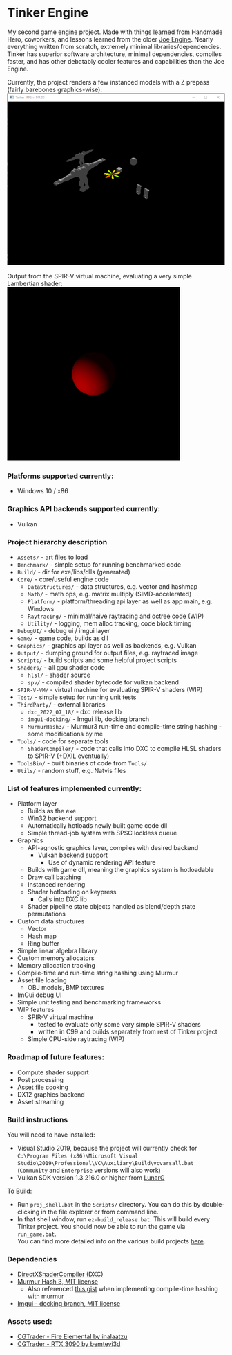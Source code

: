 # Tinker Engine

My second game engine project. Made with things learned from Handmade Hero, coworkers, and lessons learned from the older [Joe Engine](https://github.com/klingerj/Joe-Engine). Nearly everything written from scratch, extremely minimal libraries/dependencies. Tinker has superior software architecture, minimal dependencies, compiles faster, and has other debatably cooler features and capabilities than the Joe Engine.

Currently, the project renders a few instanced models with a Z prepass (fairly barebones graphics-wise):  
![](Output/TestImages/gameScreenshot.png)

Output from the SPIR-V virtual machine, evaluating a very simple Lambertian shader:  
![](Output/TestImages/spirv_output.bmp)

<!--- Early in the project, I added very simple software raytracing to try to match the hardware rasterized output of the game: 
Raytraced | Rasterized  
:--------:|:----------:  
![](Output/TestImages/raytraceOutput.bmp) | ![](Output/TestImages/rasterRef.bmp) --->

### Platforms supported currently:
* Windows 10 / x86

### Graphics API backends supported currently:
* Vulkan

### Project hierarchy description
* <code>Assets/</code> - art files to load
* <code>Benchmark/</code> - simple setup for running benchmarked code
* <code>Build/</code> - dir for exe/libs/dlls (generated)
* <code>Core/</code> - core/useful engine code
  * <code>DataStructures/</code> - data structures, e.g. vector and hashmap
  * <code>Math/</code> - math ops, e.g. matrix multiply (SIMD-accelerated)
  * <code>Platform/</code> - platform/threading api layer as well as app main, e.g. Windows
  * <code>Raytracing/</code> - minimal/naive raytracing and octree code (WIP)
  * <code>Utility/</code> - logging, mem alloc tracking, code block timing
* <code>DebugUI/</code> - debug ui / imgui layer
* <code>Game/</code> - game code, builds as dll
* <code>Graphics/</code> - graphics api layer as well as backends, e.g. Vulkan
* <code>Output/</code> - dumping ground for output files, e.g. raytraced image
* <code>Scripts/</code> - build scripts and some helpful project scripts
* <code>Shaders/</code> - all gpu shader code
  * <code>hlsl/</code> - shader source
  * <code>spv/</code> - compiled shader bytecode for vulkan backend
* <code>SPIR-V-VM/</code> - virtual machine for evaluating SPIR-V shaders (WIP)
* <code>Test/</code> - simple setup for running unit tests
* <code>ThirdParty/</code> - external libraries
  * <code>dxc_2022_07_18/</code> - dxc release lib
  * <code>imgui-docking/</code> - Imgui lib, docking branch
  * <code>MurmurHash3/</code> - Murmur3 run-time and compile-time string hashing - some modifications by me
* <code>Tools/</code> - code for separate tools
  * <code>ShaderCompiler/</code> - code that calls into DXC to compile HLSL shaders to SPIR-V (+DXIL eventually) 
* <code>ToolsBin/</code> - built binaries of code from <code>Tools/</code>
* <code>Utils/</code> - random stuff, e.g. Natvis files

### List of features implemented currently:
* Platform layer
  * Builds as the exe
  * Win32 backend support 
  * Automatically hotloads newly built game code dll
  * Simple thread-job system with SPSC lockless queue
* Graphics
  * API-agnostic graphics layer, compiles with desired backend
    * Vulkan backend support
      * Use of dynamic rendering API feature
  * Builds with game dll, meaning the graphics system is hotloadable
  * Draw call batching
  * Instanced rendering
  * Shader hotloading on keypress
    * Calls into DXC lib
  * Shader pipeline state objects handled as blend/depth state permutations
* Custom data structures
  * Vector
  * Hash map
  * Ring buffer
* Simple linear algebra library
* Custom memory allocators
* Memory allocation tracking
* Compile-time and run-time string hashing using Murmur
* Asset file loading
  * OBJ models, BMP textures
* ImGui debug UI
* Simple unit testing and benchmarking frameworks
* WIP features
  * SPIR-V virtual machine
    * tested to evaluate only some very simple SPIR-V shaders
    * written in C99 and builds separately from rest of Tinker project
  * Simple CPU-side raytracing (WIP)

### Roadmap of future features:
* Compute shader support
* Post processing
* Asset file cooking
* DX12 graphics backend
* Asset streaming

### Build instructions
You will need to have installed:
* Visual Studio 2019, because the project will currently check for  
<code>C:\Program Files (x86)\Microsoft Visual Studio\2019\Professional\VC\Auxiliary\Build\vcvarsall.bat</code>  
(<code>Community</code> and <code>Enterprise</code> versions will also work)
* Vulkan SDK version 1.3.216.0 or higher from [LunarG](https://vulkan.lunarg.com/sdk/home#windows)

To Build:
* Run <code>proj_shell.bat</code> in the <code>Scripts/</code> directory. You can do this by double-clicking in the file explorer or from command line.
* In that shell window, run <code>ez-build_release.bat</code>. This will build every Tinker project.
You should now be able to run the game via <code>run_game.bat</code>.  
You can find more detailed info on the various build projects [here](Scripts/README.md).

### Dependencies
* [DirectXShaderCompiler (DXC)](https://github.com/microsoft/DirectXShaderCompiler)
* [Murmur Hash 3, MIT license](https://github.com/aappleby/smhasher)
  * Also referenced [this gist](https://gist.github.com/oteguro/10538695) when implementing compile-time hashing with murmur
* [Imgui - docking branch, MIT license](https://github.com/ocornut/imgui)

### Assets used:  
* [CGTrader - Fire Elemental by inalaatzu](https://www.cgtrader.com/free-3d-models/character/fantasy/fire-elemental-29c02a51-2d44-4c4b-9e73-fc5899cd690d)  
* [CGTrader - RTX 3090 by bemtevi3d](https://www.cgtrader.com/free-3d-models/electronics/computer/rtx-3090-graphic-card-3d-model)
